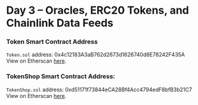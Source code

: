 # Day 3 – Oracles, ERC20 Tokens, and Chainlink Data Feeds

### Token Smart Contract Address
<code>Token.sol</code> address: 0x4c12183A3aB762d2673d1626740d8E78242F435A<br>
View on Etherscan <a href="https://sepolia.etherscan.io/address/0x4c12183A3aB762d2673d1626740d8E78242F435A">here</a>.

### TokenShop Smart Contract Address:
<code>TokenShop.sol</code> address: 0xd51171f73844eCA28Bf4Acc4794edF8bfB3b21C7<br>
View on Etherscan <a href="https://sepolia.etherscan.io/address/0xd51171f73844eCA28Bf4Acc4794edF8bfB3b21C7">here</a>.
